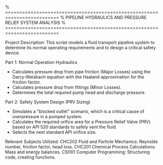 % =========================================================================
%      PIPELINE HYDRAULICS AND PRESSURE RELIEF SYSTEM ANALYSIS
% =========================================================================

 Project Description:
 This script models a fluid transport pipeline system to determine its
 normal operating requirements and to design a critical safety device.

Part 1: Normal Operation Hydraulics
  - Calculates pressure drop from pipe friction (Major Losses) using the
     Darcy-Weisbach equation with the Haaland approximation for the
     friction factor.
   - Calculates pressure drop from fittings (Minor Losses).
  - Determines the total required pump head and discharge pressure.

 Part 2: Safety System Design (PRV Sizing)
   - Simulates a "blocked outlet" scenario, which is a critical cause of
     overpressure in a pumped system.
   - Calculates the required orifice area for a Pressure Relief Valve (PRV)
    based on API 520 standards to safely vent the fluid.
   - Selects the next standard API orifice size.

 Relevant Subjects Utilized:
  CHC202 Fluid and Particle Mechanics: Reynolds number, friction factor, head loss.
  CHC201 Chemical Process Calculations: Mass and energy balances.
  CSI101 Computer Programming: Structuring code, creating functions.
